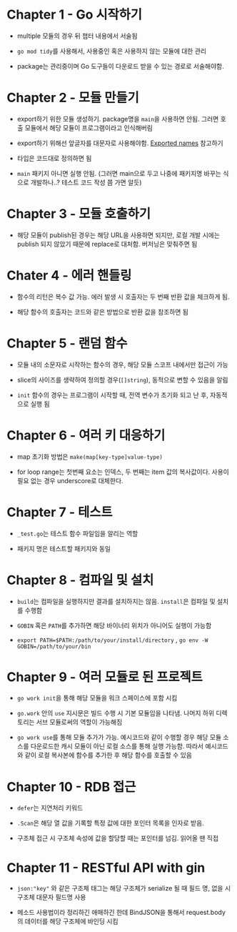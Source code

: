 # Chapter 1 - Go 시작하기

- multiple 모듈의 경우 뒤 챕터 내용에서 서술됨

- `go mod tidy`를 사용해서, 사용중인 혹은 사용하지 않는 모듈에 대한 관리

- package는 관리중이며 Go 도구들이 다운로드 받을 수 있는 경로로 서술해야함.

# Chapter 2 - 모듈 만들기

- export하기 위한 모듈 생성하기. package명을 `main`을 사용하면 안됨. 그러면 호출 모듈에서 해당 모듈이 프로그램이라고 인식해버림

- export하기 위해선 앞글자를 대문자로 사용해야함. [Exported names](https://go.dev/tour/basics/3) 참고하기

- 타입은 코드대로 정의하면 됨

- `main` 패키지 아니면 실행 안됨. (그러면 main으로 두고 나중에 패키지명 바꾸는 식으로 개발하나..? 테스트 코드 작성 쯤 가면 알듯)

# Chapter 3 - 모듈 호출하기

- 해당 모듈이 publish된 경우는 해당 URL을 사용하면 되지만, 로컬 개발 시에는 publish 되지 않았기 때문에 replace로 대처함. 버저닝은 맞춰주면 됨

# Chater 4 - 에러 핸들링

- 함수의 리턴은 복수 값 가능. 에러 발생 시 호출자는 두 번째 반환 값을 체크하게 됨.

- 해당 함수의 호출자는 코드와 같은 방법으로 반환 값을 참조하면 됨

# Chapter 5 - 랜덤 함수

- 모듈 내의 소문자로 시작하는 함수의 경우, 해당 모듈 스코프 내에서만 접근이 가능

- slice의 사이즈를 생략하여 정의할 경우(`[]string`), 동적으로 변할 수 있음을 알림

- `init` 함수의 경우는 프로그램이 시작할 때, 전역 변수가 초기화 되고 난 후, 자동적으로 실행 됨

# Chapter 6 - 여러 키 대응하기

- map 초기화 방법은 `make(map[key-type]value-type)`

- for loop range는 첫번째 요소는 인덱스, 두 번째는 item 값의 복사값이다. 사용이 필요 없는 경우 underscore로 대체한다.

# Chapter 7 - 테스트

- `_test.go`는 테스트 함수 파일임을 알리는 역할

- 패키지 명은 테스트할 패키지와 동일

# Chapter 8 - 컴파일 및 설치

- `build`는 컴파일을 실행하지만 결과를 설치하지는 않음. `install`은 컴파일 및 설치를 수행함

- `GOBIN` 혹은 `PATH`를 추가하면 해당 바이너리 위치가 아니어도 실행이 가능함

- `export PATH=$PATH:/path/to/your/install/directory` , `go env -W GOBIN=/path/to/your/bin`

# Chapter 9 - 여러 모듈로 된 프로젝트

- `go work init`을 통해 해당 모듈을 워크 스페이스에 포함 시킴

- `go.work` 안의 `use` 지시문은 빌드 수행 시 기본 모듈임을 나타냄. 나머지 하위 디렉토리는 서브 모듈로써의 역할이 가능해짐

- `go work use`를 통해 모듈 추가가 가능. 예시코드와 같이 수행할 경우 해당 모듈 소스를 다운로드한 캐시 모듈이 아닌 로컬 소스를 통해 실행 가능함. 따라서 예시코드와 같이 로컬 복사본에 함수를 추가한 후 해당 함수를 호출할 수 있음

# Chapter 10 - RDB 접근

- `defer`는 지연처리 키워드

- `.Scan`은 해당 열 값을 기록할 특정 값에 대한 포인터 목록을 인자로 받음.

- 구조체 접근 시 구조체 속성에 값을 할당할 때는 포인터를 넘김. 읽어올 땐 직접

# Chapter 11 - RESTful API with gin

- `json:"key"` 와 같은 구조체 태그는 해당 구조체가 serialize 될 때 필드 명, 없을 시 구조체 대문자 필드명 사용

- 메소드 사용법이라 정리하긴 애매하긴 한데 BindJSON을 통해서 request.body 의 데이터를 해당 구조체에 바인딩 시킴

